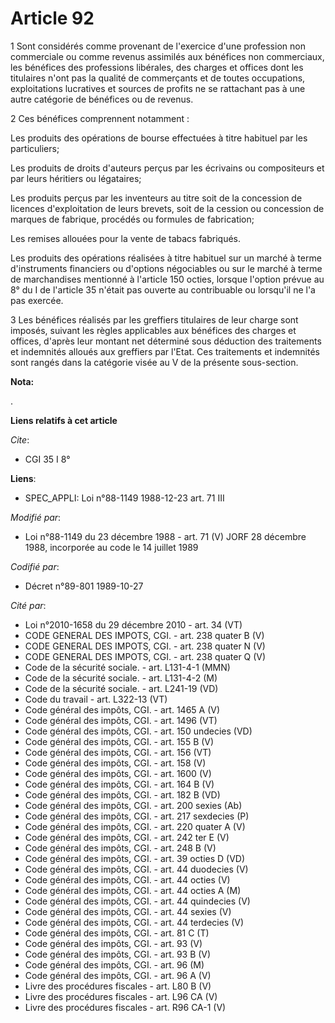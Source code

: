 # Article 92

1  Sont considérés comme provenant de l'exercice d'une profession non commerciale ou comme revenus assimilés aux bénéfices
non commerciaux, les bénéfices des professions libérales, des charges et offices dont les titulaires n'ont pas la qualité de
commerçants et de toutes occupations, exploitations lucratives et sources de profits ne se rattachant pas à une autre
catégorie de bénéfices ou de revenus.

2  Ces bénéfices comprennent notamment :

Les produits des opérations de bourse effectuées à titre habituel par les particuliers;

Les produits de droits d'auteurs perçus par les écrivains ou compositeurs et par leurs héritiers ou légataires;

Les produits perçus par les inventeurs au titre soit de la concession de licences d'exploitation de leurs brevets, soit de la
cession ou concession de marques de fabrique, procédés ou formules de fabrication;

Les remises allouées pour la vente de tabacs fabriqués.

Les produits des opérations réalisées à titre habituel sur un marché à terme d'instruments financiers ou d'options
négociables ou sur le marché à terme de marchandises mentionné à l'article 150 octies, lorsque l'option prévue au 8° du I de
l'article 35 n'était pas ouverte au contribuable ou lorsqu'il ne l'a pas exercée.

3  Les bénéfices réalisés par les greffiers titulaires de leur charge sont imposés, suivant les règles applicables aux
bénéfices des charges et offices, d'après leur montant net déterminé sous déduction des traitements et indemnités alloués aux
greffiers par l'Etat. Ces traitements et indemnités sont rangés dans la catégorie visée au V de la présente sous-section.

**Nota:**

.

**Liens relatifs à cet article**

_Cite_:

  - CGI 35 I 8°

**Liens**:

  - SPEC_APPLI: Loi n°88-1149 1988-12-23 art. 71 III

_Modifié par_:

  - Loi n°88-1149 du 23 décembre 1988 - art. 71 (V) JORF 28 décembre 1988, incorporée au code le 14 juillet 1989

_Codifié par_:

  - Décret n°89-801 1989-10-27

_Cité par_:

  - Loi n°2010-1658 du 29 décembre 2010 - art. 34 (VT)
  - CODE GENERAL DES IMPOTS, CGI. - art. 238 quater B (V)
  - CODE GENERAL DES IMPOTS, CGI. - art. 238 quater N (V)
  - CODE GENERAL DES IMPOTS, CGI. - art. 238 quater Q (V)
  - Code de la sécurité sociale. - art. L131-4-1 (MMN)
  - Code de la sécurité sociale. - art. L131-4-2 (M)
  - Code de la sécurité sociale. - art. L241-19 (VD)
  - Code du travail - art. L322-13 (VT)
  - Code général des impôts, CGI. - art. 1465 A (V)
  - Code général des impôts, CGI. - art. 1496 (VT)
  - Code général des impôts, CGI. - art. 150 undecies (VD)
  - Code général des impôts, CGI. - art. 155 B (V)
  - Code général des impôts, CGI. - art. 156 (VT)
  - Code général des impôts, CGI. - art. 158 (V)
  - Code général des impôts, CGI. - art. 1600 (V)
  - Code général des impôts, CGI. - art. 164 B (V)
  - Code général des impôts, CGI. - art. 182 B (VD)
  - Code général des impôts, CGI. - art. 200 sexies (Ab)
  - Code général des impôts, CGI. - art. 217 sexdecies (P)
  - Code général des impôts, CGI. - art. 220 quater A (V)
  - Code général des impôts, CGI. - art. 242 ter E (V)
  - Code général des impôts, CGI. - art. 248 B (V)
  - Code général des impôts, CGI. - art. 39 octies D (VD)
  - Code général des impôts, CGI. - art. 44 duodecies (V)
  - Code général des impôts, CGI. - art. 44 octies (V)
  - Code général des impôts, CGI. - art. 44 octies A (M)
  - Code général des impôts, CGI. - art. 44 quindecies (V)
  - Code général des impôts, CGI. - art. 44 sexies (V)
  - Code général des impôts, CGI. - art. 44 terdecies (V)
  - Code général des impôts, CGI. - art. 81 C (T)
  - Code général des impôts, CGI. - art. 93 (V)
  - Code général des impôts, CGI. - art. 93 B (V)
  - Code général des impôts, CGI. - art. 96 (M)
  - Code général des impôts, CGI. - art. 96 A (V)
  - Livre des procédures fiscales - art. L80 B (V)
  - Livre des procédures fiscales - art. L96 CA (V)
  - Livre des procédures fiscales - art. R96 CA-1 (V)
